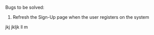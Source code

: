 Bugs to be solved:

1. Refresh the Sign-Up page when the user registers on the system



jkj
jkljk
ll m 
